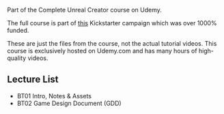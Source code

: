 Part of the Complete Unreal Creator course on Udemy.

The full course is part of [this](https://www.kickstarter.com/projects/bentristem/learn-to-make-video-games-unreal-developer-course) Kickstarter campaign which was over 1000% funded.

These are just the files from the course, not the actual tutorial videos.  This course is exclusively hosted on Udemy.com and has many hours of high-quality videos.

## Lecture List
* BT01 Intro, Notes & Assets
* BT02 Game Design Document (GDD)
